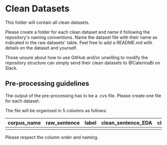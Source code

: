 # Clean Datasets

This folder will contain all clean datasets. 

Please create a folder for each clean dataset and name it following the repository's naming conventions. Name the dataset file with their name as indicated in the raw datasets' table. Feel free to add a README.md with details on the dataset and yourself. 

Those unsure about how to use GitHub and/or unwilling to modify the repository structure can simply send their clean datasets to @CaterinaBi on Slack.

## Pre-processing guidelines

The output of the pre-processing has to be a .cvs file. Please create one file for each dataset.

The file will be organised in 5 columns as follows:

 | corpus_name | raw_sentence | label | clean_sentence_EDA | clean_sentence_training |
  |-|-|-|-|-|
 | | | | | |
  
 Please respect the column order and naming.
